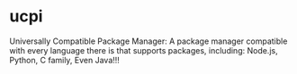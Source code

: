 # ucpi
Universally Compatible Package Manager: A package manager compatible with every language there is that supports packages, including: Node.js, Python, C family, Even Java!!!
